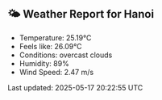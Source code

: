 <!-- WEATHER-START -->
## 🌤 Weather Report for Hanoi

- Temperature: 25.19°C
- Feels like: 26.09°C
- Conditions: overcast clouds
- Humidity: 89%
- Wind Speed: 2.47 m/s

Last updated: 2025-05-17 20:22:55 UTC
<!-- WEATHER-END -->
